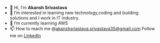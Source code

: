 - 👋 Hi, I’m __Akansh Srivastava__
- 👀 I’m interested in learning new technology,coding and building solutions and I work in IT industry.
- 🌱 I’m currently learning AWS
- 📫 How to reach me @akanshsriastava.srivastava35@gmail.com
Follow me on [LinkedIn](https://www.linkedin.com/in/akansh-srivastava-2b4455140/)

<!---
IAMAKANSH/IAMAKANSH is a ✨ special ✨ repository because its `README.md` (this file) appears on your GitHub profile.
You can click the Preview link to take a look at your changes.
--->
